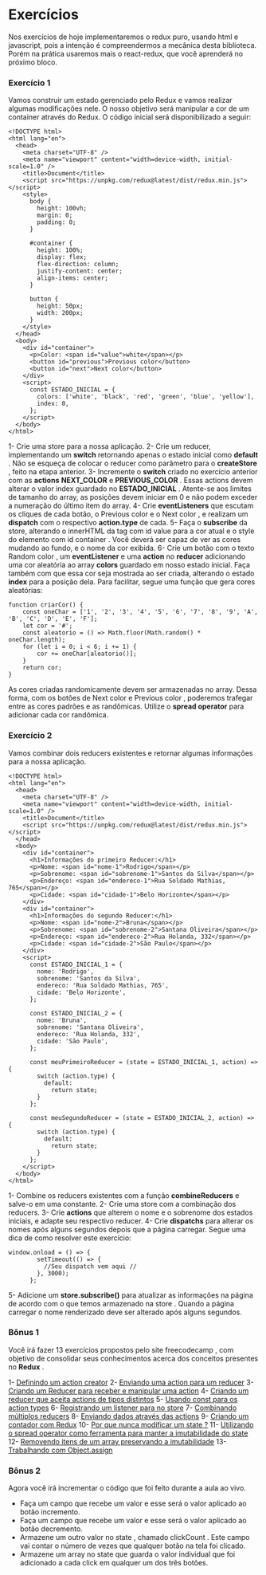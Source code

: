 # Exercícios

Nos exercícios de hoje implementaremos o redux puro, usando html e javascript, pois a intenção é compreendermos a mecânica desta biblioteca. Porém na prática usaremos mais o react-redux, que você aprenderá no próximo bloco.

### Exercício 1

Vamos construir um estado gerenciado pelo Redux e vamos realizar algumas modificações nele. O nosso objetivo será manipular a cor de um container através do Redux. O código inicial será disponibilizado a seguir:

```
<!DOCTYPE html>
<html lang="en">
  <head>
    <meta charset="UTF-8" />
    <meta name="viewport" content="width=device-width, initial-scale=1.0" />
    <title>Document</title>
    <script src="https://unpkg.com/redux@latest/dist/redux.min.js"></script>
    <style>
      body {
        height: 100vh;
        margin: 0;
        padding: 0;
      }

      #container {
        height: 100%;
        display: flex;
        flex-direction: column;
        justify-content: center;
        align-items: center;
      }

      button {
        height: 50px;
        width: 200px;
      }
    </style>
  </head>
  <body>
    <div id="container">
      <p>Color: <span id="value">white</span></p>
      <button id="previous">Previous color</button>
      <button id="next">Next color</button>
    </div>
    <script>
      const ESTADO_INICIAL = {
        colors: ['white', 'black', 'red', 'green', 'blue', 'yellow'],
        index: 0,
      };
    </script>
  </body>
</html>
```

1- Crie uma store para a nossa aplicação.
2- Crie um reducer, implementando um **switch** retornando apenas o estado inicial como **default** . Não se esqueça de colocar o reducer como parâmetro para o **createStore** , feito na etapa anterior.
3- Incremente o **switch** criado no exercício anterior com as **actions** **NEXT_COLOR** e **PREVIOUS_COLOR** . Essas actions devem alterar o valor index guardado no **ESTADO_INICIAL** . Atente-se aos limites de tamanho do array, as posições devem iniciar em 0 e não podem exceder a numeração do último item do array.
4- Crie **eventListeners** que escutam os cliques de cada botão, o Previous color e o Next color , e realizam um **dispatch** com o respectivo **action.type** de cada.
5- Faça o **subscribe** da store, alterando o innerHTML da tag com id value para a cor atual e o style do elemento com id container . Você deverá ser capaz de ver as cores mudando ao fundo, e o nome da cor exibida.
6- Crie um botão com o texto Random color , um **eventListener** e uma **action** no **reducer** adicionando uma cor aleatória ao array **colors** guardado em nosso estado inicial. Faça também com que essa cor seja mostrada ao ser criada, alterando o estado **index** para a posição dela. Para facilitar, segue uma função que gera cores aleatórias:

```
function criarCor() {
    const oneChar = ['1', '2', '3', '4', '5', '6', '7', '8', '9', 'A', 'B', 'C', 'D', 'E', 'F'];
    let cor = '#';
    const aleatorio = () => Math.floor(Math.random() * oneChar.length);
    for (let i = 0; i < 6; i += 1) {
        cor += oneChar[aleatorio()];
    }
    return cor;
}
```

As cores criadas randomicamente devem ser armazenadas no array. Dessa forma, com os botões de Next color e Previous color , poderemos trafegar entre as cores padrões e as randômicas. Utilize o **spread operator** para adicionar cada cor randômica.

### Exercício 2

Vamos combinar dois reducers existentes e retornar algumas informações para a nossa aplicação.

```
<!DOCTYPE html>
<html lang="en">
  <head>
    <meta charset="UTF-8" />
    <meta name="viewport" content="width=device-width, initial-scale=1.0" />
    <title>Document</title>
    <script src="https://unpkg.com/redux@latest/dist/redux.min.js"></script>
  </head>
  <body>
    <div id="container">
      <h1>Informações do primeiro Reducer:</h1>
      <p>Nome: <span id="nome-1">Rodrigo</span></p>
      <p>Sobrenome: <span id="sobrenome-1">Santos da Silva</span></p>
      <p>Endereço: <span id="endereco-1">Rua Soldado Mathias, 765</span></p>
      <p>Cidade: <span id="cidade-1">Belo Horizonte</span></p>
    </div>
    <div id="container">
      <h1>Informações do segundo Reducer:</h1>
      <p>Nome: <span id="nome-2">Bruna</span></p>
      <p>Sobrenome: <span id="sobrenome-2">Santana Oliveira</span></p>
      <p>Endereço: <span id="endereco-2">Rua Holanda, 332</span></p>
      <p>Cidade: <span id="cidade-2">São Paulo</span></p>
    </div>
    <script>
      const ESTADO_INICIAL_1 = {
        nome: 'Rodrigo',
        sobrenome: 'Santos da Silva',
        endereco: 'Rua Soldado Mathias, 765',
        cidade: 'Belo Horizonte',
      };

      const ESTADO_INICIAL_2 = {
        nome: 'Bruna',
        sobrenome: 'Santana Oliveira',
        endereco: 'Rua Holanda, 332',
        cidade: 'São Paulo',
      };

      const meuPrimeiroReducer = (state = ESTADO_INICIAL_1, action) => {
        switch (action.type) {
          default:
            return state;
        }
      };

      const meuSegundoReducer = (state = ESTADO_INICIAL_2, action) => {
        switch (action.type) {
          default:
            return state;
        }
      };
    </script>
  </body>
</html>
```

1- Combine os reducers existentes com a função **combineReducers** e salve-o em uma constante.
2- Crie uma store com a combinação dos reducers.
3- Crie **actions** que alterem o nome e o sobrenome dos estados iniciais, e adapte seu respectivo reducer.
4- Crie **dispatchs** para alterar os nomes após alguns segundos depois que a página carregar. Segue uma dica de como resolver este exercício:

```
window.onload = () => {
        setTimeout(() => {
          //Seu dispatch vem aqui //
        }, 3000);
      };
```

5- Adicione um **store.subscribe()** para atualizar as informações na página de acordo com o que temos armazenado na store . Quando a página carregar o nome renderizado deve ser alterado após alguns segundos.

### Bônus 1

Você irá fazer 13 exercícios propostos pelo site freecodecamp , com objetivo de consolidar seus conhecimentos acerca dos conceitos presentes no **Redux** .

1- [Definindo um action creator](https://www.freecodecamp.org/learn/front-end-libraries/redux/define-an-action-creator)
2- [Enviando uma action para um reducer](https://www.freecodecamp.org/learn/front-end-libraries/redux/dispatch-an-action-event)
3- [Criando um Reducer para receber e manipular uma action](https://www.freecodecamp.org/learn/front-end-libraries/redux/handle-an-action-in-the-store)
4- [Criando um reducer que aceita actions de tipos distintos](https://www.freecodecamp.org/learn/front-end-libraries/redux/use-a-switch-statement-to-handle-multiple-actions)
5- [Usando const para os action types](https://www.freecodecamp.org/learn/front-end-libraries/redux/use-const-for-action-types/)
6- [Registrando um listener para no store](https://www.freecodecamp.org/learn/front-end-libraries/redux/register-a-store-listener)
7- [Combinando múltiplos reducers](https://www.freecodecamp.org/learn/front-end-libraries/redux/combine-multiple-reducers)
8- [Enviando dados através das actions](https://www.freecodecamp.org/learn/front-end-libraries/redux/send-action-data-to-the-store)
9- [Criando um contador com Redux](https://www.freecodecamp.org/learn/front-end-libraries/redux/write-a-counter-with-redux)
10- [Por que nunca modificar um state ?](https://www.freecodecamp.org/learn/front-end-libraries/redux/never-mutate-state)
11- [Utilizando o spread operator como ferramenta para manter a imutabilidade do state](https://www.freecodecamp.org/learn/front-end-libraries/redux/use-the-spread-operator-on-arrays)
12- [Removendo itens de um array preservando a imutabilidade](https://www.freecodecamp.org/learn/front-end-libraries/redux/remove-an-item-from-an-array)
13- [Trabalhando com Object.assign](https://www.freecodecamp.org/learn/front-end-libraries/redux/copy-an-object-with-object-assign)

### Bônus 2

Agora você irá incrementar o código que foi feito durante a aula ao vivo.
* Faça um campo que recebe um valor e esse será o valor aplicado ao botão incremento.
* Faça um campo que recebe um valor e esse será o valor aplicado ao botão decremento.
* Armazene um outro valor no state , chamado clickCount . Este campo vai contar o número de vezes que qualquer botão na tela foi clicado.
* Armazene um array no state que guarda o valor individual que foi adicionado a cada click em qualquer um dos três botões.